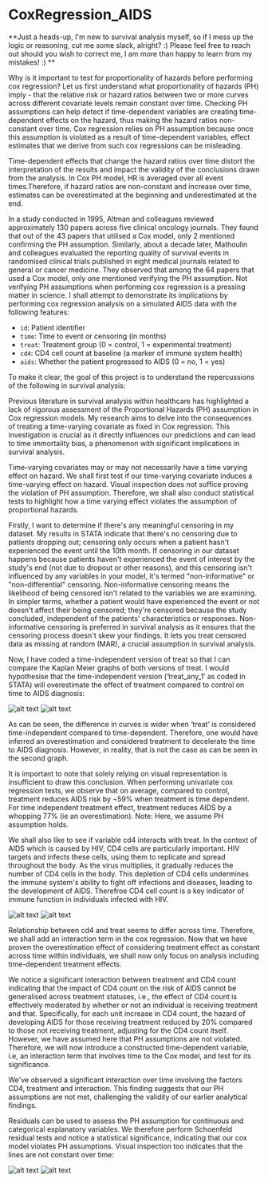 # CoxRegression_AIDS
**Just a heads-up, I'm new to survival analysis myself, so if I mess up the logic or reasoning, cut me some slack, alright? :) Please feel free to reach out should you wish to correct me, I am more than happy to learn from my mistakes! :) **


Why is it important to test for proportionality of hazards before performing cox regression? Let us first understand what proportionality of hazards (PH) imply - that the relative risk or hazard ratios between two or more curves across different covariate levels remain constant over time. Checking PH assumptions can help detect if time-dependent variables are creating time-dependent effects on the hazard, thus making the hazard ratios non-constant over time. Cox regression relies on PH assumption because once this assumption is violated as a result of time-dependent variables, effect estimates that we derive from such cox regressions can be misleading.

Time-dependent effects that change the hazard ratios over time distort the interpretation of the results and impact the validity of the conclusions drawn from the analysis. In Cox PH model, HR is averaged over all event times.Therefore, if hazard ratios are non-constant and  increase over time, estimates can be overestimated at the beginning and underestimated at the end. 

In a study conducted in 1995, Altman and colleagues reviewed approximately 130 papers across five clinical oncology journals. They found that out of the 43 papers that utilised a Cox model, only 2 mentioned confirming the PH  assumption. Similarly, about a decade later, Mathoulin and colleagues evaluated the reporting quality of survival events in randomised clinical trials published in eight medical journals related to general or cancer medicine. They observed that among the 64 papers that used a Cox model, only one mentioned verifying the PH assumption. Not verifying PH assumptions when performing cox regression is a pressing matter in science. I shall attempt to demonstrate its implications by performing cox regression analysis on a simulated AIDS data with the following features:

- `id`: Patient identifier
- `time`: Time to event or censoring (in months)
- `treat`: Treatment group (0 = control, 1 = experimental treatment)
- `cd4`: CD4 cell count at baseline (a marker of immune system health)
- `aids`: Whether the patient progressed to AIDS (0 = no, 1 = yes)

To make it clear, the goal of this project is to understand the repercussions of the following in survival analysis:

Previous literature in survival analysis within healthcare has highlighted a lack of rigorous assessment of the Proportional Hazards (PH) assumption in Cox regression models. My research aims to delve into the consequences of treating a time-varying covariate as fixed in Cox regression. This investigation is crucial as it directly influences our predictions and can lead to time immortality bias, a phenomenon with significant implications in survival analysis.

Time-varying covariates may or may not necessarily have a time varying effect on hazard. We shall first test if our time-varying covariate induces a time-varying effect on hazard. Visual inspection does not suffice proving the violation of PH assumption. Therefore, we shall also conduct statistical tests to highlight how a time varying effect violates the assumption of proportional hazards. 

Firstly, I want to determine if there's any meaningful censoring in my dataset. My results in STATA indicate that there's no censoring due to patients dropping out; censoring only occurs when a patient hasn't experienced the event until the 10th month. If censoring in our dataset happens because patients haven't experienced the event of interest by the study's end (not due to dropout or other reasons), and this censoring isn't influenced by any variables in your model, it's termed "non-informative" or "non-differential" censoring. Non-informative censoring means the likelihood of being censored isn't related to the variables we are examining. In simpler terms, whether a patient would have experienced the event or not doesn't affect their being censored; they're censored because the study concluded, independent of the patients' characteristics or responses. Non-informative censoring is preferred in survival analysis as it ensures that the censoring process doesn't skew your findings. It lets you treat censored data as missing at random (MAR), a crucial assumption in survival analysis.


Now, I have coded a time-independent version of treat so that I can compare the Kaplan Meier graphs of both versions of treat. I would hypothesise that the time-independent version (‘treat_any_1’ as coded in STATA) will overestimate the effect of treatment compared to control on time to AIDS diagnosis:

![alt text](Graph.png)
![alt text](Graph2.png)



As can be seen, the difference in curves is wider when ‘treat’ is considered time-independent compared to time-dependent. Therefore, one would have inferred an overestimation and considered treatment to decelerate the time to AIDS diagnosis. However, in reality, that is not the case as can be seen in the second graph.

It is important to note that solely relying on visual representation is insufficient to draw this conclusion. When performing univariate cox regression tests, we observe that on average, compared to control, treatment reduces AIDS risk by ~59% when treatment is time dependent. For time independent treatment effect, treatment reduces AIDS by a whopping 77% (ie an overestimation). Note: Here, we assume PH assumption holds. 


We shall also like to see if variable cd4 interacts with treat. In the context of AIDS which is caused by HIV, CD4 cells are particularly important. HIV targets and infects these cells, using them to replicate and spread throughout the body. As the virus multiplies, it gradually reduces the number of CD4 cells in the body. This depletion of CD4 cells undermines the immune system's ability to fight off infections and diseases, leading to the development of AIDS. Therefroe CD4 cell count is a key indicator of immune function in individuals infected with HIV. 


![alt text](Graph3.png)
![alt text](Graph4.png)



Relationship between cd4 and treat seems to differ across time. Therefore, we shall add an interaction term in the cox regression. Now that we have proven the overestimation effect of considering treatment effect as constant across time within individuals, we shall now only focus on analysis including time-dependent treatment effects. 

We notice a significant interaction between treatment and CD4 count indicating that the impact of CD4 count on the risk of AIDS cannot be generalised across treatment statuses, i.e., the effect of CD4 count is effectively moderated by whether or not an individual is receiving treatment and that. Specifically, for each unit increase in CD4 count, the hazard of developing AIDS for those receiving treatment reduced by 20% compared to those not receiving treatment, adjusting for the CD4 count itself. However, we have assumed here that PH assumptions are not violated. Therefore, we will now introduce a constructed time-dependent variable, i.e, an interaction term that involves time to the Cox model, and test for its significance. 

We've observed a significant interaction over time involving the factors CD4, treatment and interaction. This finding suggests that our PH  assumptions are not met, challenging the validity of our earlier analytical findings.

Residuals can be used to assess the PH assumption for continuous and categorical explanatory variables. We therefore perform Schoenfeld residual tests and notice a statistical significance, indicating that our cox model violates PH assumptions. Visual inspection too indicates that the lines are not constant over time:

![alt text](Graph5.png)
![alt text](Graph6.png)









